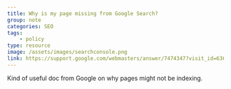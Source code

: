 ```yaml
---
title: Why is my page missing from Google Search?
group: note
categories: SEO
tags:
    - policy
type: resource
image: /assets/images/searchconsole.png
link: https://support.google.com/webmasters/answer/7474347?visit_id=636749115878972356-3023123139&rd=1
---
```

Kind of useful doc from Google on why pages might not be indexing.
